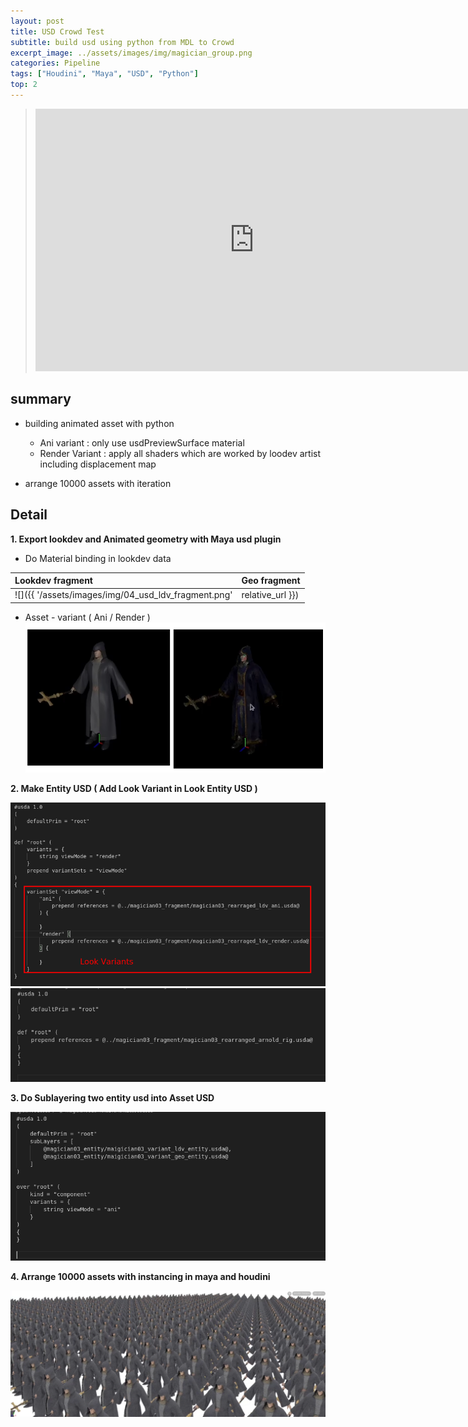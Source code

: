 ```yaml
---
layout: post
title: USD Crowd Test
subtitle: build usd using python from MDL to Crowd
excerpt_image: ../assets/images/img/magician_group.png
categories: Pipeline
tags: ["Houdini", "Maya", "USD", "Python"]
top: 2
---
```


> <iframe title="vimeo-player" src="https://player.vimeo.com/video/870657351?h=61d3eb02ff" width="700" height="420" frameborder="0"    allowfullscreen></iframe>


## summary
- building animated asset with python
    - Ani variant : only use usdPreviewSurface material
    - Render Variant : apply all shaders which are worked by loodev artist including displacement map

- arrange 10000 assets with iteration


## Detail

**1. Export lookdev and Animated geometry with Maya usd plugin**
- Do Material binding in lookdev data

| Lookdev fragment | Geo fragment |
| :--------------- | :---------- |
| ![]({{ '/assets/images/img/04_usd_ldv_fragment.png' | relative_url }}) | ![]({{ '/assets/images/img/05_usd_ani_fragment.png' | relative_url }}) |


- Asset - variant ( Ani / Render )
![USD_asset](/assets/images/img/magician_asset.png)

**2. Make Entity USD 
( Add Look Variant in Look Entity USD )**


![USD Lookdev Entity](/assets/images/img/03_usd_ldv_entity.png)
![USD Animated geo Entity](/assets/images/img/02_usd_geo_entity.png)



**3. Do Sublayering two entity usd into Asset USD**


![USD Asset USD](/assets/images/img/01_usd_asset.png)


**4. Arrange 10000 assets with instancing in maya and houdini**


![USD_crowd](/assets/images/img/magician_group.png)
